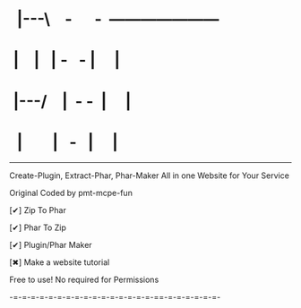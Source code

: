 #
#   |---\    -       -  ———————
#   |    |   | -   - |     |
#   |---/    |  - -  |     |
#   |        |   -   |     |
-------------------------------------

Create-Plugin, Extract-Phar, Phar-Maker All in one Website for Your Service

Original Coded by pmt-mcpe-fun

  [✔] Zip To Phar

[✔] Phar To Zip

  [✔] Plugin/Phar Maker

[✖] Make a website tutorial

Free to use! No required for Permissions

-=-=-=-=-=-=-=-=-=-=-=-=-=-=-=-=-==-=-=-=-=-=-=-
